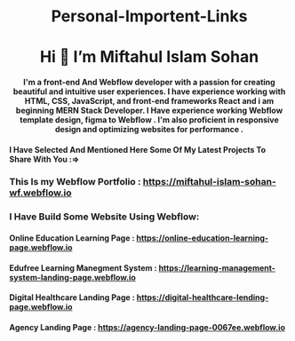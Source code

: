 

<h1 align="center">Personal-Importent-Links</h1>

<h1 align="center">Hi 👋 I’m Miftahul Islam Sohan</h1>
<h4 align="center">I'm a front-end And Webflow developer with a passion for creating beautiful and intuitive user experiences. I have experience working with HTML, CSS, JavaScript, and front-end frameworks React and i am beginning MERN Stack Developer. I Have experience working Webflow template design, figma to Webflow . I'm also proficient in responsive design and optimizing websites for performance .</h4>


#### I Have Selected And Mentioned Here Some Of My Latest Projects To Share With You :=>
### This Is my Webflow Portfolio : https://miftahul-islam-sohan-wf.webflow.io
### I Have Build Some Website Using Webflow:
#### Online Education Learning Page : https://online-education-learning-page.webflow.io
#### Edufree Learning Manegment System : https://learning-management-system-landing-page.webflow.io
#### Digital Healthcare Landing Page : https://digital-healthcare-lending-page.webflow.io
#### Agency Landing Page :  https://agency-landing-page-0067ee.webflow.io
